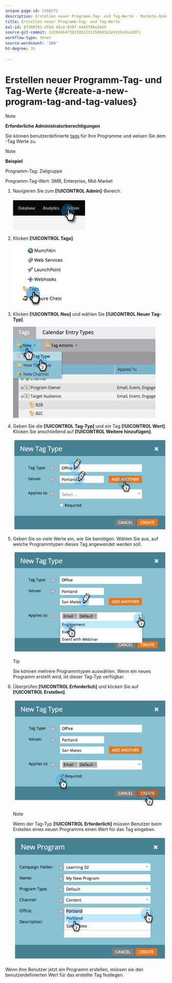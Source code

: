 ```yaml
---
unique-page-id: 2360272
description: Erstellen neuer Programm-Tag- und Tag-Werte - Marketo-Dokumente - Produktdokumentation
title: Erstellen neuer Programm-Tag- und Tag-Werte
exl-id: 67300761-df6d-45ce-850f-4443789a3be9
source-git-commit: 2d28d4b473815952231356691b1e9310c61a20f1
workflow-type: tm+mt
source-wordcount: '164'
ht-degree: 3%

---
```


# Erstellen neuer Programm-Tag- und Tag-Werte {#create-a-new-program-tag-and-tag-values}

>[!NOTE]
>
>**Erforderliche Administratorberechtigungen**

Sie können benutzerdefinierte [tags](/help/marketo/product-docs/core-marketo-concepts/programs/working-with-programs/understanding-tags.md) für Ihre Programme und weisen Sie dem -Tag Werte zu.

>[!NOTE]
>
>**Beispiel**
>
>Programm-Tag: Zielgruppe
>
>Programm-Tag-Wert: SMB, Enterprise, Mid-Market

1. Navigieren Sie zum **[!UICONTROL Admin]**-Bereich.

   ![](assets/create-a-new-program-tag-and-tag-values-1.png)

1. Klicken **[!UICONTROL Tags]**.

   ![](assets/create-a-new-program-tag-and-tag-values-2.png)

1. Klicken **[!UICONTROL Neu]** und wählen Sie **[!UICONTROL Neuer Tag-Typ]**.

   ![](assets/create-a-new-program-tag-and-tag-values-3.png)

1. Geben Sie die **[!UICONTROL Tag-Typ]** und ein Tag **[!UICONTROL Wert]**. Klicken Sie anschließend auf **[!UICONTROL Weitere hinzufügen]**.

   ![](assets/create-a-new-program-tag-and-tag-values-4.png)

1. Geben Sie so viele Werte ein, wie Sie benötigen. Wählen Sie aus, auf welche Programmtypen dieses Tag angewendet werden soll.

   ![](assets/create-a-new-program-tag-and-tag-values-5.png)

   >[!TIP]
   >
   >Sie können mehrere Programmtypen auswählen. Wenn ein neues Programm erstellt wird, ist dieser Tag-Typ verfügbar.

1. Überprüfen **[!UICONTROL Erforderlich]** und klicken Sie auf **[!UICONTROL Erstellen]**.

   ![](assets/create-a-new-program-tag-and-tag-values-6.png)

   >[!NOTE]
   >
   >Wenn der Tag-Typ **[!UICONTROL Erforderlich]** müssen Benutzer beim Erstellen eines neuen Programms einen Wert für das Tag eingeben.

   ![](assets/create-a-new-program-tag-and-tag-values-7.png)

Wenn Ihre Benutzer jetzt ein Programm erstellen, müssen sie den benutzerdefinierten Wert für das erstellte Tag festlegen.
